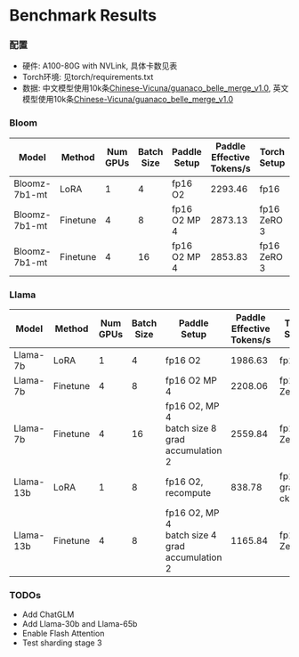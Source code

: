 # Benchmark Results

### 配置

- 硬件: A100-80G with NVLink, 具体卡数见表
- Torch环境: 见torch/requirements.txt
- 数据: 中文模型使用10k条[Chinese-Vicuna/guanaco_belle_merge_v1.0](https://huggingface.co/datasets/Chinese-Vicuna/guanaco_belle_merge_v1.0), 英文模型使用10k条[Chinese-Vicuna/guanaco_belle_merge_v1.0](https://huggingface.co/datasets/Chinese-Vicuna/guanaco_belle_merge_v1.0)

### Bloom

| Model         | Method   | Num GPUs | Batch Size | Paddle Setup | Paddle Effective Tokens/s | Torch Setup | Torch Effective Tokens/s | Speedup |
|---------------|----------|----------|------------|--------------|---------------------------|-------------|--------------------------|---------|
| Bloomz-7b1-mt | LoRA     | 1        | 4          | fp16 O2      | 2293.46                   | fp16        | 1736.92                  | +32%    |
| Bloomz-7b1-mt | Finetune | 4        | 8          | fp16 O2 MP 4 | 2873.13                   | fp16 ZeRO 3 | 1634.58                  | +76%    |
| Bloomz-7b1-mt | Finetune | 4        | 16         | fp16 O2 MP 4 | 2853.83                   | fp16 ZeRO 3 | 2694.64                  | +6%     |


### Llama

| Model     | Method   | Num GPUs | Batch Size  | Paddle Setup | Paddle Effective Tokens/s | Torch Setup | Torch Effective Tokens/s | Speedup |
|-----------|----------|----------|-------------|--------------|---------------------------|-------------|--------------------------|---------|
| Llama-7b  | LoRA     | 1        | 4           | fp16 O2      |  1986.63                 | fp16        | 1589.27                  |  +25%  |
| Llama-7b  | Finetune | 4        | 8           | fp16 O2 MP 4 |   2208.06                | fp16 ZeRO 3 |    1142.07          |  +93%   |
| Llama-7b  | Finetune | 4        | 16          | fp16 O2, MP 4 <br> batch size 8 <br> grad accumulation 2 |   2559.84   | fp16 ZeRO 3 |     2171.99     |  +18%   |
| Llama-13b | LoRA     | 1        | 8           | fp16 O2, recompute |  838.78             | fp16, gradient ckpt    |    674.51 | +24%   |
| Llama-13b | Finetune | 4        | 8           | fp16 O2, MP 4 <br> batch size 4 <br> grad accumulation 2 | 1165.84  | fp16 ZeRO 3 |    706.70          | +65% |

### TODOs

- Add ChatGLM
- Add Llama-30b and Llama-65b
- Enable Flash Attention
- Test sharding stage 3